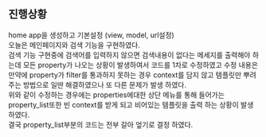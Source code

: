 ## 진행상황
home app을 생성하고 기본설정 (view, model, url설정)<br>
오늘은 메인페이지와 검색 기능을 구현하였다.<br>
검색 기능 구현중에 검색어를 입력하지 않으면 검색내용이 없다는 메세지를 출력해야 하는데 모든 property가 나오는 상황이 발생하여서 코드를 1차로 수정하였고 수정 내용은 만약에 property가 filter를 통과하지 못하는 경우 context를 담지 않고 템플릿만 뿌려주는 방법으로 일딴 해결하였으나 또 다른 문제가 발생 하였다. <br>
위와 같이 수정하는 경우에는 properties에대한 상단 메뉴를 통해 들어가는 property_list또한 빈 context를 받게 되고 비어있는 템플릿을 출력 하는 상황이 발생하였다.<br>
결국 property_list부분의 코드는 전부 갈아 엎기로 결정 하였다.

